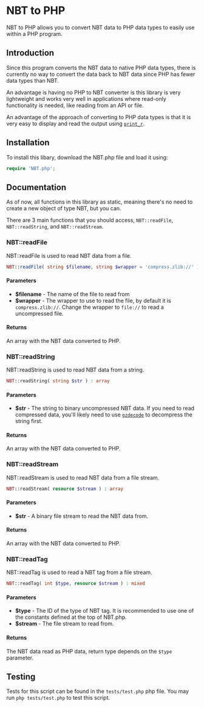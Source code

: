 # NBT to PHP

NBT to PHP allows you to convert NBT data to PHP data types to easily use within a PHP program.

## Introduction

Since this program converts the NBT data to native PHP data types, there is currently no way to convert the data back to NBT data since PHP has fewer data types than NBT.

An advantage is having no PHP to NBT converter is this library is very lightweight and works very well in applications where read-only functionality is needed, like reading from an API or file.

An advantage of the approach of converting to PHP data types is that it is very easy to display and read the output using [`print_r`](https://www.php.net/manual/en/function.print-r.php).

## Installation

To install this libary, download the NBT.php file and load it using:
```php
require 'NBT.php';
```

## Documentation

As of now, all functions in this library as static, meaning there's no need to create a new object of type NBT, but you can.

There are 3 main functions that you should access, `NBT::readFile`, `NBT::readString`, and `NBT::readStream`.

### NBT::readFile

NBT::readFile is used to read NBT data from a file.

```php
NBT::readFile( string $filename, string $wrapper = 'compress.zlib://' ) : array
```

#### Parameters

* **$filename** - The name of the file to read from
* **$wrapper** - The wrapper to use to read the file, by default it is `compress.zlib://`. Change the wrapper to `file://` to  read a uncompressed file.

#### Returns

An array with the NBT data converted to PHP.

### NBT::readString

NBT::readString is used to read NBT data from a string.

```php
NBT::readString( string $str ) : array
```

#### Parameters

* **$str** - The string to binary uncompressed NBT data. If you need to read compressed data, you'll likely need to use [`gzdecode`](https://www.php.net/manual/en/function.gzdecode) to decompress the string first.

#### Returns

An array with the NBT data converted to PHP.

### NBT::readStream

NBT::readStream is used to read NBT data from a file stream.

```php
NBT::readStream( resource $stream ) : array
```

#### Parameters

* **$str** - A binary
 file stream to read the NBT data from.

#### Returns

An array with the NBT data converted to PHP.

### NBT::readTag

NBT::readTag is used to read a NBT tag from a file stream.

```php
NBT::readTag( int $type, resource $stream ) : mixed
```

#### Parameters

* **$type** - The ID of the type of NBT tag. It is recommended to use one of the constants defined at the top of NBT.php.
* **$stream** - The file stream to read from.

#### Returns

The NBT data read as PHP data, return type depends on the `$type` parameter.

## Testing

Tests for this script can be found in the `tests/test.php` php file. You may run `php tests/test.php` to test this script.